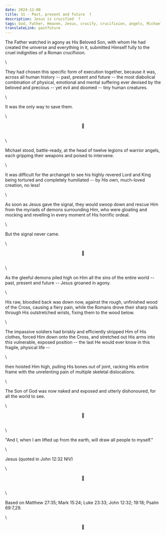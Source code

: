 ```yaml
---
date: 2024-12-08
title: 31 - Past, present and future  ?
description: Jesus is crucified  ?
tags: God, Father, Heaven, Jesus, crucify, crucifixion, angels, Michael, demons, expose, humiliate 
translateLink: pastfuture
---
```


The Father watched in agony as His Beloved Son, with whom He had created the universe and everything in it, submitted Himself fully to the cruel indignities of a Roman crucifixion.

\

They had chosen this specific form of execution together, because it was, across all human history -- past, present and future -- the most diabolical combination of physical, emotional and mental suffering ever devised by the beloved and precious -- yet evil and doomed -- tiny human creatures.

\

It was the only way to save them. 

\

<center>💠</center>

\
\

Michael stood, battle-ready, at the head of twelve legions of warrior angels, each gripping their weapons and poised to intervene.

\

It was difficult for the archangel to see his highly revered Lord and King being tortured and completely humiliated -- by His own, much-loved creation, no less!

\

As soon as Jesus gave the signal, they would swoop down and rescue Him from the myriads of demons surrounding Him, who were gloating and mocking and revelling in every moment of His horrific ordeal.

\

But the signal never came.

\

<center>💠</center>

\
\

As the gleeful demons piled high on Him all the sins of the entire world -- past, present and future -- Jesus groaned in agony. 

\

His raw, bloodied back was down now, against the rough, unfinished wood of the Cross, causing a fiery pain, while the Romans drove their sharp nails through His outstretched wrists, fixing them to the wood below. 

\

The impassive soldiers had briskly and efficiently stripped Him of His clothes, forced Him down onto the Cross, and stretched out His arms into this vulnerable, exposed position -- the last He would ever know in this fragile, physical life --

\

then hoisted Him high, pulling His bones out of joint, racking His entire frame with the unrelenting pain of multiple skeletal dislocations.

\

The Son of God was now naked and exposed and utterly dishonoured, for all the world to see. 

\

<center>💠</center>

\
\

"And I, when I am lifted up from the earth, will draw all people to myself." 

\

Jesus (quoted in John 12:32 NIV)

\

<center>💠</center>

\
\

Based on Matthew 27:35; Mark 15:24; Luke 23:33; John 12:32; 19:18; Psalm 69:7,29. 

\

<center>💠</center>